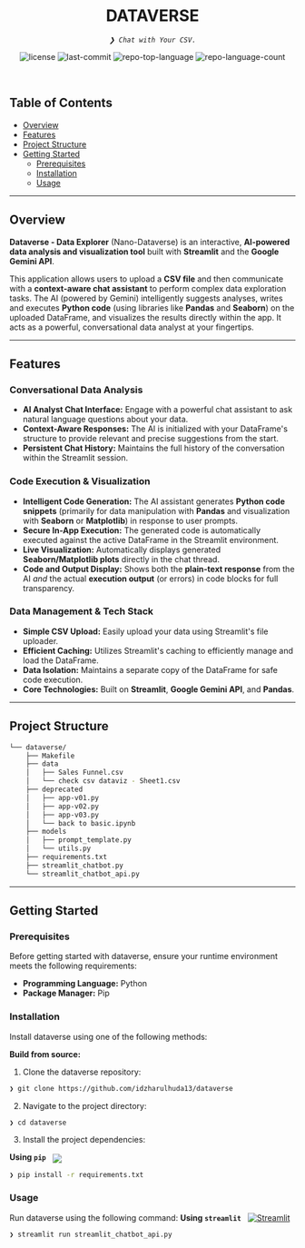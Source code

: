 <p align="center"><h1 align="center">DATAVERSE</h1></p>
<p align="center">
	<em><code>❯ Chat with Your CSV.</code></em>
</p>
<p align="center">
	<img src="https://img.shields.io/github/license/idzharulhuda13/dataverse?style=default&logo=opensourceinitiative&logoColor=white&color=0080ff" alt="license">
	<img src="https://img.shields.io/github/last-commit/idzharulhuda13/dataverse?style=default&logo=git&logoColor=white&color=0080ff" alt="last-commit">
	<img src="https://img.shields.io/github/languages/top/idzharulhuda13/dataverse?style=default&color=0080ff" alt="repo-top-language">
	<img src="https://img.shields.io/github/languages/count/idzharulhuda13/dataverse?style=default&color=0080ff" alt="repo-language-count">
</p>
<p align="center"><!-- default option, no dependency badges. -->
</p>
<p align="center">
	<!-- default option, no dependency badges. -->
</p>
<br>

##  Table of Contents

- [ Overview](#-overview)
- [ Features](#-features)
- [ Project Structure](#-project-structure)
- [ Getting Started](#-getting-started)
  - [ Prerequisites](#-prerequisites)
  - [ Installation](#-installation)
  - [ Usage](#-usage)

---

##  Overview

**Dataverse - Data Explorer** (Nano-Dataverse) is an interactive, **AI-powered data analysis and visualization tool** built with **Streamlit** and the **Google Gemini API**.

This application allows users to upload a **CSV file** and then communicate with a **context-aware chat assistant** to perform complex data exploration tasks. The AI (powered by Gemini) intelligently suggests analyses, writes and executes **Python code** (using libraries like **Pandas** and **Seaborn**) on the uploaded DataFrame, and visualizes the results directly within the app. It acts as a powerful, conversational data analyst at your fingertips.

---

##  Features

### Conversational Data Analysis
* **AI Analyst Chat Interface:** Engage with a powerful chat assistant to ask natural language questions about your data.
* **Context-Aware Responses:** The AI is initialized with your DataFrame's structure to provide relevant and precise suggestions from the start.
* **Persistent Chat History:** Maintains the full history of the conversation within the Streamlit session.

### Code Execution & Visualization
* **Intelligent Code Generation:** The AI assistant generates **Python code snippets** (primarily for data manipulation with **Pandas** and visualization with **Seaborn** or **Matplotlib**) in response to user prompts.
* **Secure In-App Execution:** The generated code is automatically executed against the active DataFrame in the Streamlit environment.
* **Live Visualization:** Automatically displays generated **Seaborn/Matplotlib plots** directly in the chat thread.
* **Code and Output Display:** Shows both the **plain-text response** from the AI *and* the actual **execution output** (or errors) in code blocks for full transparency.

### Data Management & Tech Stack
* **Simple CSV Upload:** Easily upload your data using Streamlit's file uploader.
* **Efficient Caching:** Utilizes Streamlit's caching to efficiently manage and load the DataFrame.
* **Data Isolation:** Maintains a separate copy of the DataFrame for safe code execution.
* **Core Technologies:** Built on **Streamlit**, **Google Gemini API**, and **Pandas**.

---

##  Project Structure

```sh
└── dataverse/
    ├── Makefile
    ├── data
    │   ├── Sales Funnel.csv
    │   └── check csv dataviz - Sheet1.csv
    ├── deprecated
    │   ├── app-v01.py
    │   ├── app-v02.py
    │   ├── app-v03.py
    │   └── back to basic.ipynb
    ├── models
    │   ├── prompt_template.py
    │   └── utils.py
    ├── requirements.txt
    ├── streamlit_chatbot.py
    └── streamlit_chatbot_api.py
```

---
##  Getting Started

###  Prerequisites

Before getting started with dataverse, ensure your runtime environment meets the following requirements:

- **Programming Language:** Python
- **Package Manager:** Pip


###  Installation

Install dataverse using one of the following methods:

**Build from source:**

1. Clone the dataverse repository:
```sh
❯ git clone https://github.com/idzharulhuda13/dataverse
```

2. Navigate to the project directory:
```sh
❯ cd dataverse
```

3. Install the project dependencies:


**Using `pip`** &nbsp; [<img align="center" src="https://img.shields.io/badge/Pip-3776AB.svg?style={badge_style}&logo=pypi&logoColor=white" />](https://pypi.org/project/pip/)

```sh
❯ pip install -r requirements.txt
```




###  Usage
Run dataverse using the following command:
**Using `streamlit`** &nbsp; [![Streamlit](https://img.shields.io/badge/-Streamlit-FF4B4B?style=for-the-badge&logo=streamlit&logoColor=white)](https://streamlit.io/)


```sh
❯ streamlit run streamlit_chatbot_api.py
```

